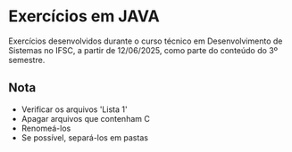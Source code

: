 # Exercícios em JAVA
Exercícios desenvolvidos durante o curso técnico em Desenvolvimento de Sistemas no IFSC, a partir de 12/06/2025, como parte do conteúdo do 3º semestre.

## Nota
* Verificar os arquivos 'Lista 1'
* Apagar arquivos que contenham C
* Renomeá-los
* Se possível, separá-los em pastas
